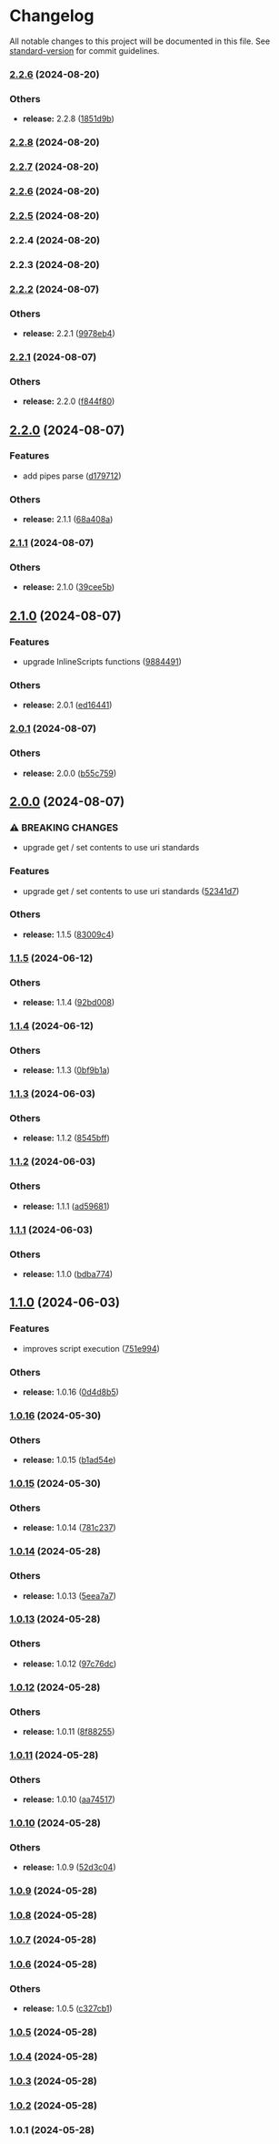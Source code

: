 # Changelog

All notable changes to this project will be documented in this file. See [standard-version](https://github.com/conventional-changelog/standard-version) for commit guidelines.

### [2.2.6](https://github.com/alelltech/azure-devops-client/compare/v2.2.8...v2.2.6) (2024-08-20)


### Others

* **release:** 2.2.8 ([1851d9b](https://github.com/alelltech/azure-devops-client/commit/1851d9b8b9b750651e3ce15eef114993b7eddfc6))

### [2.2.8](https://github.com/alelltech/azure-devops-client/compare/v2.2.7...v2.2.8) (2024-08-20)

### [2.2.7](https://github.com/alelltech/azure-devops-client/compare/v2.2.6...v2.2.7) (2024-08-20)

### [2.2.6](https://github.com/alelltech/azure-devops-client/compare/v2.2.5...v2.2.6) (2024-08-20)

### [2.2.5](https://github.com/alelltech/azure-devops-client/compare/v2.2.4...v2.2.5) (2024-08-20)

### 2.2.4 (2024-08-20)

### 2.2.3 (2024-08-20)

### [2.2.2](https://github.com/alelltech/azure-pipelines-task-commons/compare/v2.2.1...v2.2.2) (2024-08-07)


### Others

* **release:** 2.2.1 ([9978eb4](https://github.com/alelltech/azure-pipelines-task-commons/commit/9978eb429e63f484a048f1399e11b9feb40c9983))

### [2.2.1](https://github.com/alelltech/azure-pipelines-task-commons/compare/v2.2.0...v2.2.1) (2024-08-07)


### Others

* **release:** 2.2.0 ([f844f80](https://github.com/alelltech/azure-pipelines-task-commons/commit/f844f807cc90cd9974ceec7d4333d6edb2afc5e5))

## [2.2.0](https://github.com/alelltech/azure-pipelines-task-commons/compare/v2.1.1...v2.2.0) (2024-08-07)


### Features

* add pipes parse ([d179712](https://github.com/alelltech/azure-pipelines-task-commons/commit/d179712303ff556beff6124f26ee9ee13cf297c3))


### Others

* **release:** 2.1.1 ([68a408a](https://github.com/alelltech/azure-pipelines-task-commons/commit/68a408a03d975b62e2a8c2ffc38bd18c1ea7ec7c))

### [2.1.1](https://github.com/alelltech/azure-pipelines-task-commons/compare/v2.1.0...v2.1.1) (2024-08-07)


### Others

* **release:** 2.1.0 ([39cee5b](https://github.com/alelltech/azure-pipelines-task-commons/commit/39cee5bec481f5a6ed39f3ddbdc6a3bbeb716102))

## [2.1.0](https://github.com/alelltech/azure-pipelines-task-commons/compare/v2.0.1...v2.1.0) (2024-08-07)


### Features

* upgrade InlineScripts functions ([9884491](https://github.com/alelltech/azure-pipelines-task-commons/commit/988449175f541bb8d1d37cfc5ed84d6c8b1e96d1))


### Others

* **release:** 2.0.1 ([ed16441](https://github.com/alelltech/azure-pipelines-task-commons/commit/ed16441b4613917a62feeb5ff4ee4fb4393112fe))

### [2.0.1](https://github.com/alelltech/azure-pipelines-task-commons/compare/v2.0.0...v2.0.1) (2024-08-07)


### Others

* **release:** 2.0.0 ([b55c759](https://github.com/alelltech/azure-pipelines-task-commons/commit/b55c75939f9aac5f0cd380cbbba40e8462d0ba1c))

## [2.0.0](https://github.com/alelltech/azure-pipelines-task-commons/compare/v1.1.5...v2.0.0) (2024-08-07)


### ⚠ BREAKING CHANGES

* upgrade get / set contents to use uri standards

### Features

* upgrade get / set contents to use uri standards ([52341d7](https://github.com/alelltech/azure-pipelines-task-commons/commit/52341d730e09d9033cab5b112ca340cee356f21e))


### Others

* **release:** 1.1.5 ([83009c4](https://github.com/alelltech/azure-pipelines-task-commons/commit/83009c4c035705461045150efedb17024faf3be2))

### [1.1.5](https://github.com/alelltech/azure-pipelines-task-commons/compare/v1.1.4...v1.1.5) (2024-06-12)


### Others

* **release:** 1.1.4 ([92bd008](https://github.com/alelltech/azure-pipelines-task-commons/commit/92bd008a99a86ca18928b9a811f60ce4455cefa2))

### [1.1.4](https://github.com/alelltech/azure-pipelines-task-commons/compare/v1.1.3...v1.1.4) (2024-06-12)


### Others

* **release:** 1.1.3 ([0bf9b1a](https://github.com/alelltech/azure-pipelines-task-commons/commit/0bf9b1a77eb1e35f6c9180b1329b60ccf361c74b))

### [1.1.3](https://github.com/alelltech/azure-pipelines-task-commons/compare/v1.1.2...v1.1.3) (2024-06-03)


### Others

* **release:** 1.1.2 ([8545bff](https://github.com/alelltech/azure-pipelines-task-commons/commit/8545bffbb2985e5b29a045fe7d4f31b580b0eae7))

### [1.1.2](https://github.com/alelltech/azure-pipelines-task-commons/compare/v1.1.1...v1.1.2) (2024-06-03)


### Others

* **release:** 1.1.1 ([ad59681](https://github.com/alelltech/azure-pipelines-task-commons/commit/ad59681dea196afbb7f60f35fc8a397be7173c86))

### [1.1.1](https://github.com/alelltech/azure-pipelines-task-commons/compare/v1.1.0...v1.1.1) (2024-06-03)


### Others

* **release:** 1.1.0 ([bdba774](https://github.com/alelltech/azure-pipelines-task-commons/commit/bdba77411b13501b86583ecfc97b84263b05a73e))

## [1.1.0](https://github.com/alelltech/azure-pipelines-task-commons/compare/v1.0.16...v1.1.0) (2024-06-03)


### Features

* improves script execution ([751e994](https://github.com/alelltech/azure-pipelines-task-commons/commit/751e994b2edb94fe25e290b37aee2c667df402b1))


### Others

* **release:** 1.0.16 ([0d4d8b5](https://github.com/alelltech/azure-pipelines-task-commons/commit/0d4d8b5582cf4e4ad3217db1082b73b4d0bebf3d))

### [1.0.16](https://github.com/alelltech/azure-pipelines-task-commons/compare/v1.0.15...v1.0.16) (2024-05-30)


### Others

* **release:** 1.0.15 ([b1ad54e](https://github.com/alelltech/azure-pipelines-task-commons/commit/b1ad54eff7cced38e06f3277944eb3f77e5c1614))

### [1.0.15](https://github.com/alelltech/azure-pipelines-task-commons/compare/v1.0.14...v1.0.15) (2024-05-30)


### Others

* **release:** 1.0.14 ([781c237](https://github.com/alelltech/azure-pipelines-task-commons/commit/781c23785c97b30e78eb86038746f8af7e0d30cb))

### [1.0.14](https://github.com/alelltech/azure-pipelines-task-commons/compare/v1.0.13...v1.0.14) (2024-05-28)


### Others

* **release:** 1.0.13 ([5eea7a7](https://github.com/alelltech/azure-pipelines-task-commons/commit/5eea7a7e7e470c66e9680339cc06346fababc12d))

### [1.0.13](https://github.com/alelltech/azure-pipelines-task-commons/compare/v1.0.12...v1.0.13) (2024-05-28)


### Others

* **release:** 1.0.12 ([97c76dc](https://github.com/alelltech/azure-pipelines-task-commons/commit/97c76dc97872041e1f16cdc0d6132d13b2308d6d))

### [1.0.12](https://github.com/alelltech/azure-pipelines-task-commons/compare/v1.0.11...v1.0.12) (2024-05-28)


### Others

* **release:** 1.0.11 ([8f88255](https://github.com/alelltech/azure-pipelines-task-commons/commit/8f8825594238f5eeda74422f62e7d698560457fd))

### [1.0.11](https://github.com/alelltech/azure-pipelines-task-commons/compare/v1.0.10...v1.0.11) (2024-05-28)


### Others

* **release:** 1.0.10 ([aa74517](https://github.com/alelltech/azure-pipelines-task-commons/commit/aa74517adb6cb96b10b9804f79136d15ae0b80aa))

### [1.0.10](https://github.com/alelltech/azure-pipelines-task-commons/compare/v1.0.9...v1.0.10) (2024-05-28)


### Others

* **release:** 1.0.9 ([52d3c04](https://github.com/alelltech/azure-pipelines-task-commons/commit/52d3c0414910c3859e44fec856872437c4a792d9))

### [1.0.9](https://github.com/alelltech/azure-pipelines-task-commons/compare/v1.0.8...v1.0.9) (2024-05-28)

### [1.0.8](https://github.com/alelltech/azure-pipelines-task-commons/compare/v1.0.7...v1.0.8) (2024-05-28)

### [1.0.7](https://github.com/alelltech/azure-pipelines-task-commons/compare/v1.0.6...v1.0.7) (2024-05-28)

### [1.0.6](https://github.com/alelltech/azure-pipelines-task-commons/compare/v1.0.5...v1.0.6) (2024-05-28)


### Others

* **release:** 1.0.5 ([c327cb1](https://github.com/alelltech/azure-pipelines-task-commons/commit/c327cb145ba36d660207c138e8431b15376e3905))

### [1.0.5](https://github.com/alelltech/azure-pipelines-task-commons/compare/v1.0.4...v1.0.5) (2024-05-28)

### [1.0.4](https://github.com/alelltech/azure-pipelines-task-commons/compare/v1.0.3...v1.0.4) (2024-05-28)

### [1.0.3](https://github.com/alelltech/azure-pipelines-task-commons/compare/v1.0.2...v1.0.3) (2024-05-28)

### [1.0.2](https://github.com/alelltech/azure-pipelines-task-commons/compare/v1.0.1...v1.0.2) (2024-05-28)

### 1.0.1 (2024-05-28)
